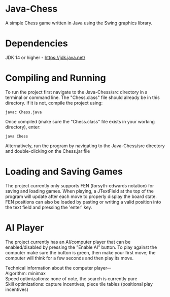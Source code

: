 # Java-Chess
A simple Chess game written in Java using the Swing graphics library.


# Dependencies
JDK 14 or higher - https://jdk.java.net/


# Compiling and Running
To run the project first navigate to the Java-Chess/src directory in a terminal or command line. The "Chess.class" file should already be in this directory. If it is not, compile the project using:

```
javac Chess.java
```

Once compiled (make sure the "Chess.class" file exists in your working directory), enter:
```
java Chess
```

Alternatively, run the program by navigating to the Java-Chess/src directory and double-clicking on the Chess.jar file


# Loading and Saving Games
The project currently only supports FEN (forsyth-edwards notation) for saving and loading games. When playing, a JTextField at the top of the program will update after each move to properly display the board state. FEN positions can also be loaded by pasting or writing a valid position into the text field and pressing the 'enter' key.


# AI Player
The project currently has an AI/computer player that can be enabled/disabled by pressing the "Enable AI" button. To play against the computer make sure the button is green, then make your first move; the computer will think for a few seconds and then play its move.

Technical information about the computer player--\
Algorithm: minimax\
Speed optimizations: none of note, the search is currently pure\
Skill optimizations: capture incentives, piece tile tables (positional play incentives)

